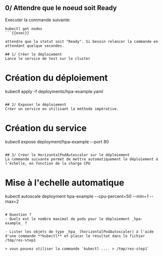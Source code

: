 ## 0/ Attendre que le noeud soit Ready

Executer la commande suivante:
```
kubectl get nodes
```{{exec}}

attendre que la statut soit "Ready". Si besoin relancer la commande en attendant quelque secondes.

## 1/ Créer le déploiement
Lance le service de test sur le cluster

```
# Création du déploiement
kubectl apply -f deployments/hpa-example.yaml
```{{exec}}

## 2/ Exposer le déploiement
Créer un service en utilisant la méthode impérative.
```
# Création du service
kubectl expose deployment/hpa-example --port 80
```{{exec}}

## 3/ Créer le HorizontalPodAutoscaler sur le déploiement
La commande suivante permet de mettre automatiquement le déploiement à l'échelle, en fonction de la charge CPU
```
# Mise à l'echelle automatique
kubectl autoscale deployment hpa-example --cpu-percent=50 --min=1 --max=2
```{{exec}}

# Question ?
- Quels est le nombre maximal de pods pour le déploiement _hpa-example_ ?

- Lister les objets de type _hpa_ (horizontalPodAutoscaler) à l'aide d'une commande **kubectl** et placer le résultat dans le fichier /tmp/res-step1

> vous pouvez utiliser la commande `kubectl .... > /tmp/res-step1`
